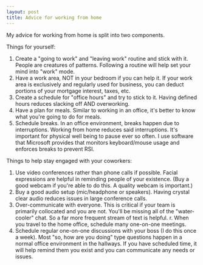 ```yaml
---
layout: post
title: Advice for working from home
---
```



My advice for working from home is split into two components.

Things for yourself:
1. Create a "going to work" and "leaving work" routine and stick with it.  People are creatures of patterns.  Following a routine will help set your mind into "work" mode.
2. Have a work area, NOT in your bedroom if you can help it.  If your work area is exclusively and regularly used for business, you can deduct portions of your mortgage interest, taxes, etc.
3. Create a schedule for "office hours" and try to stick to it.  Having defined hours reduces slacking off AND overworking.
4. Have a plan for meals.  Similar to working in an office, it's better to know what you're going to do for meals.
5. Schedule breaks.  In an office environment, breaks happen due to interruptions.  Working from home reduces said interruptions.  It's important for physical well being to pause ever so often.  I use software that Microsoft provides that monitors keyboard/mouse usage and enforces breaks to prevent RSI.

Things to help stay engaged with your coworkers:

1. Use video conferences rather than phone calls if possible.  Facial expressions are helpful in reminding people of your existence.  (Buy a good webcam if you're able to do this.  A quality webcam is important.)
2. Buy a good audio setup (mic/headphone or speakers).  Having crystal clear audio reduces issues in large conference calls.
3. Over-communicate with everyone.  This is critical if your team is primarily collocated and you are not.  You'll be missing all of the "water-cooler" chat.  So a far more frequent stream of text is helpful.   r. When you travel to the home office, schedule many one-on-one meetings.
4. Schedule regular one-on-one discussions with your boss (I do this once a week).  Most "so, how are you doing" type questions happen in a normal office environment in the hallways.  If you have scheduled time, it will help remind them you exist and you can communicate any needs or issues.
